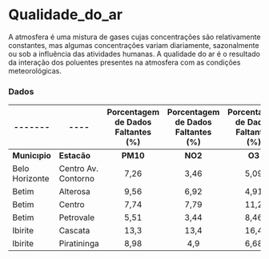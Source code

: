 # Qualidade_do_ar
A atmosfera é uma mistura de gases cujas concentrações são relativamente constantes, mas algumas concentrações variam diariamente, sazonalmente ou sob a influência das atividades humanas. A qualidade do ar é o resultado da interação dos poluentes presentes na atmosfera com as condições meteorológicas.

### Dados

-------|----| Porcentagem de Dados Faltantes (%) | Porcentagem de Dados Faltantes (%)|Porcentagem de Dados Faltantes (%)|Porcentagem de Dados Faltantes (%)|Porcentagem de Dados Faltantes (%)|Porcentagem de Dados Faltantes (%)|Porcentagem de Dados Faltantes (%)|Porcentagem de Dados Faltantes (%)|Porcentagem de Dados Faltantes (%)|Porcentagem de Dados Faltantes (%)|Porcentagem de Dados Faltantes (%)|Porcentagem de Dados Faltantes (%)
----------|---------|:-------:|:-----:|:----:|:-----:|:--------:|:----:|:----:|:----:|:----:|:----:|:----:|:----:
**Municıpio** | **Estacão** |  **PM10** | **NO2** | **O3** | **SO2** | **PM 2,5** | **CO** | **Tº** | **DV** | **PP** | **VV** | **RS** | **UR**
Belo Horizonte | Centro Av. Contorno | 7,26 | 3,46 | 5,09 | 6,31 | 20,9 | 8,56 | 2,49 | 2,24 | 2,08 | 2,99 | 2,24 | 2,64
Betim  | Alterosa | 9,56 | 6,92 | 4,91 |3,24 |21,7 |7,01 |5,3 |4,9 |4,32 |6,14 |27,3 |5,32
Betim  | Centro | 7,74| 7,79| 11,2| 9,95| 24,2| 12,4| 7,71| 9,29| 13,7| 11| 19,1| 7,78
Betim  | Petrovale | 5,51 |3,44 |8,46 |5,91| 31,2| 10,9| 4,96| 5,12| 6,9| 5,14| 16,2| 4,64
Ibirite | Cascata | 13,3 |13,4 |16,4 |13,9 |29,4 |16,2 |10 |10 |10,8 |10,7 |10 |10,5
Ibirite | Piratininga |8,98 |4,9 |6,68 |6,22 |21,1 |7,08 |2,88 |3,29 |2,76 |4,58 |5,79 |2,88

